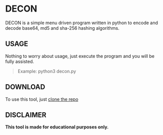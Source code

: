 # DECON
DECON is a simple menu driven program written in python to encode and decode base64, md5 and sha-256 hashing algorithms.
## USAGE
Nothing to worry about usage, just execute the program and you will be fully assisted.
> Example: python3 decon.py
## DOWNLOAD
To use this tool, just [clone the repo](https://github.com/explo1ter/DECON.git)
## DISCLAIMER
**This tool is made for educational purposes only.**

